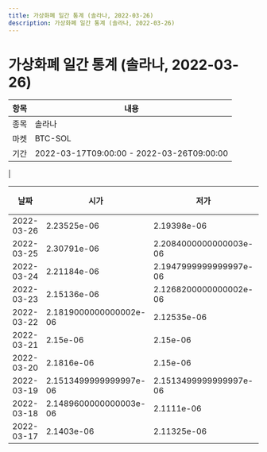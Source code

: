 ```yaml
---
title: 가상화폐 일간 통계 (솔라나, 2022-03-26)
description: 가상화폐 일간 통계 (솔라나, 2022-03-26)
---
```


가상화폐 일간 통계 (솔라나, 2022-03-26)
===

|항목|내용|
|--|--|
|종목|솔라나|
|마켓|BTC-SOL|\i|종류|일 단위 캔들|
|기간|2022-03-17T09:00:00 - 2022-03-26T09:00:00
|

|날짜|시가|저가|고가|종가|비고|
|--|--|--|--|--|--|
|2022-03-26|2.23525e-06|2.19398e-06|2.23525e-06|2.21616e-06|    |
|2022-03-25|2.30791e-06|2.2084000000000003e-06|2.4745299999999998e-06|2.23525e-06|    |
|2022-03-24|2.21184e-06|2.1947999999999997e-06|2.44933e-06|2.31279e-06|    |
|2022-03-23|2.15136e-06|2.1268200000000002e-06|2.25936e-06|2.21184e-06|    |
|2022-03-22|2.1819000000000002e-06|2.12535e-06|2.1859200000000002e-06|2.15136e-06|    |
|2022-03-21|2.15e-06|2.15e-06|2.2590399999999997e-06|2.1819000000000002e-06|    |
|2022-03-20|2.1816e-06|2.15e-06|2.1893199999999996e-06|2.15e-06|    |
|2022-03-19|2.1513499999999997e-06|2.1513499999999997e-06|2.2529799999999997e-06|2.2020600000000002e-06|    |
|2022-03-18|2.1489600000000003e-06|2.1111e-06|2.20567e-06|2.1513499999999997e-06|    |
|2022-03-17|2.1403e-06|2.11325e-06|2.20859e-06|2.15e-06|    |

